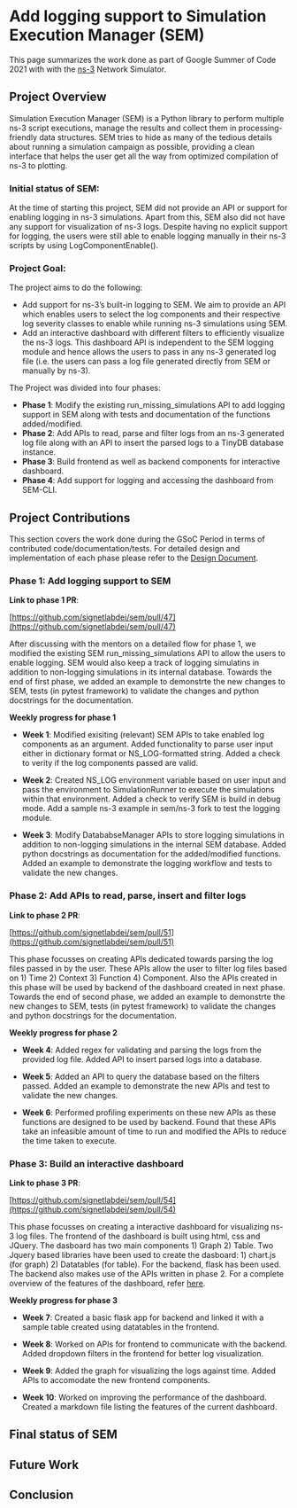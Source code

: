 # Add logging support to Simulation Execution Manager (SEM)
This page summarizes the work done as part of Google Summer of Code 2021 with with the [ns-3](https://gitlab.com/nsnam) Network Simulator.

## Project Overview
Simulation Execution Manager (SEM) is a Python library to perform multiple ns-3 script executions, manage the results and collect them in processing-friendly data structures. SEM tries to hide as many of the tedious details about running a simulation campaign as possible, providing a clean interface that helps the user get all the way from optimized compilation of ns-3 to plotting.

### Initial status of SEM: 
At the time of starting this project, SEM did not provide an API or support for enabling logging in ns-3 simulations. Apart from this, SEM also did not have any support for visualization of ns-3 logs. Despite having no explicit support for logging, the users were still able to enable logging manually in their ns-3 scripts by using LogComponentEnable(). 

### Project Goal: 
The project aims to do the following:
- Add support for ns-3’s built-in logging to SEM. We aim to provide an API which enables users to select the log components and their respective log severity classes to enable while running ns-3 simulations using SEM. 
- Add an interactive dashboard with different filters to efficiently visualize the ns-3 logs. This dashboard API is independent to the SEM logging module and hence allows the users to pass in any ns-3 generated log file (i.e. the users can pass a log file generated directly from SEM or manually by ns-3). 

The Project was divided into four phases:
- **Phase 1**: Modify the existing run_missing_simulations API to add logging support in SEM along with tests and documentation of the functions added/modified.
- **Phase 2**: Add APIs to read, parse and filter logs from an ns-3 generated log file along with an API to insert the parsed logs to a TinyDB database instance.
- **Phase 3**: Build frontend as well as backend components for interactive dashboard.
- **Phase 4**: Add support for logging and accessing the dashboard from SEM-CLI. 

## Project Contributions
This section covers the work done during the GSoC Period in terms of contributed code/documentation/tests. For detailed design and implementation of each phase please refer to the [Design Document](https://docs.google.com/document/d/1GWQFEF1my4VmCnKayGZGYj6lwtYFQeE5qFI5emJlbOw/edit#).

### Phase 1: Add logging support to SEM
**Link to phase 1 PR**:

[https://github.com/signetlabdei/sem/pull/47](https://github.com/signetlabdei/sem/pull/47)

After discussing with the mentors on a detailed flow for phase 1, we modified the existing SEM run_missing_simulations API to allow the users to enable logging. SEM would also keep a track of logging simulatins in addition to non-logging simulations in its internal database. Towards the end of first phase, we added an example to demonstrte the new changes to SEM, tests (in pytest framework) to validate the changes and python docstrings for the documentation.

**Weekly progress for phase 1**

- **Week 1**: Modified exisiting (relevant) SEM APIs to take enabled log components as an argument. Added functionality to parse user input either in dictionary format or NS_LOG-formatted string. Added a check to verity if the log components passed are valid.

- **Week 2**: Created NS_LOG environment variable based on user input and pass the environment to SimulationRunner to execute the simulations within that environment. Added a check to verify SEM is build in debug mode. Add a sample ns-3 example in sem/ns-3 fork to test the logging module.  

- **Week 3**: Modify DatababseManager APIs to store logging simulations in addition to non-logging simulations in the internal SEM database. Added python docstrings as documentation for the added/modified functions. Added an example to demonstrate the logging workflow and tests to validate the new changes.


### Phase 2: Add APIs to read, parse, insert and filter logs
**Link to phase 2 PR**:

[https://github.com/signetlabdei/sem/pull/51](https://github.com/signetlabdei/sem/pull/51)

This phase focusses on creating APIs dedicated towards parsing the log files passed in by the user. These APIs allow the user to filter log files based on 1) Time 2) Context 3) Function 4) Component. Also the APIs created in this phase will be used by backend of the dashboard created in next phase. Towards the end of second phase, we added an example to demonstrte the new changes to SEM, tests (in pytest framework) to validate the changes and python docstrings for the documentation.

**Weekly progress for phase 2**

- **Week 4**: Added regex for validating and parsing the logs from the provided log file. Added API to insert parsed logs into a database.
 
- **Week 5**: Added an API to query the database based on the filters passed. Added an example to demonstrate the new APIs and test to validate the new changes.

- **Week 6**: Performed profiling experiments on these new APIs as these functions are designed to be used by backend. Found that these APIs take an infeasible amount of time to run and modified the APIs to reduce the time taken to execute. 


### Phase 3: Build an interactive dashboard 
**Link to phase 3 PR**:

[https://github.com/signetlabdei/sem/pull/54](https://github.com/signetlabdei/sem/pull/54)

This phase focusses on creating a interactive dashboard for visualizing ns-3 log files. The frontend of the dashboard is built using html, css and JQuery. The dasboard has two main components 1) Graph 2) Table. Two Jquery based libraries have been used to create the dasboard: 1) chart.js (for graph) 2) Datatables (for table). For the backend, flask has been used. The backend also makes use of the APIs written in phase 2. For a complete overview of the features of the dashboard, refer [here]().  

**Weekly progress for phase 3**

- **Week 7**: Created a basic flask app for backend and linked it with a sample table created using datatables in the frontend. 

- **Week 8**: Worked on APIs for frontend to communicate with the backend. Added dropdown filters in the frontend for better log visualization. 

- **Week 9**: Added the graph for visualizing the logs against time. Added APIs to accomodate the new frontend components. 

- **Week 10**: Worked on improving the performance of the dashboard. Created a markdown file listing the features of the current dashboard. 

## Final status of SEM

## Future Work

## Conclusion






